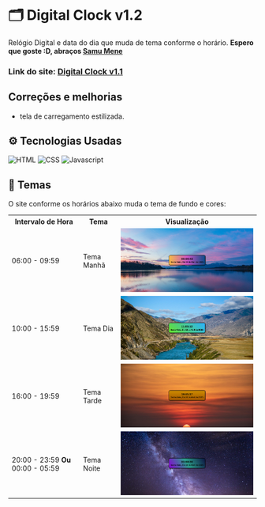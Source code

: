 # 🗂️ Digital Clock v1.2
Relógio Digital e data do dia que muda de tema conforme o horário.
**Espero que goste :D, abraços <a href="https://github.com/SamuMeneDev">Samu Mene</a>**
### Link do site: <a href="https://samumenedev.github.io/DigitalClock/" _target="blank">Digital Clock v1.1</a>

## Correções e melhorias
- tela de carregamento estilizada.

## ⚙️ Tecnologias Usadas
<div><img src="https://cdn.worldvectorlogo.com/logos/html-1.svg" alt="HTML" style="width:25px;">
<img src="https://cdn.worldvectorlogo.com/logos/css-3.svg" alt="CSS" style="width:25px;">
<img src="https://cdn.worldvectorlogo.com/logos/javascript-r.svg" alt="Javascript" style="width:25px;"></div>

## 🧾 Temas
O site conforme os horários abaixo muda o tema de fundo e cores:
<table>
  <th>Intervalo de Hora</th>
  <th>Tema</th>
  <th>Visualização</th>
  <tr>
    <td>06:00 - 09:59</td>
    <td>Tema Manhã</td>
    <td><img src="https://github.com/SamuMeneDev/Clock/blob/63492a19bbf580ab6f5c0592af34df0b21f081ea/manhaPreview.png" alt="Tema Manhã" style="width: 500px;"></td>
  </tr>
  <tr>
    <td>10:00 - 15:59</td>
    <td>Tema Dia</td>
    <td><img src="https://github.com/SamuMeneDev/Clock/blob/63492a19bbf580ab6f5c0592af34df0b21f081ea/diaPreview.png" alt="Tema Dia" style="width: 500px;"></td>
  </tr>
  <tr>
    <td>16:00 - 19:59</td>
    <td>Tema Tarde</td>
    <td><img src="https://github.com/SamuMeneDev/Clock/blob/63492a19bbf580ab6f5c0592af34df0b21f081ea/tardePreview.png" alt="Tema Tarde" style="width: 500px;"></td>
  </tr>
  <tr>
    <td>20:00 - 23:59 <strong>Ou</strong> 00:00 - 05:59</td>
    <td>Tema Noite</td>
    <td><img src="https://github.com/SamuMeneDev/Clock/blob/b958a31a9eaa26bb99639a0a3225a3aff44de049/noitePreview.png" alt="Tema Noite" style="width: 500px;"></td>
  </tr>
</table>
